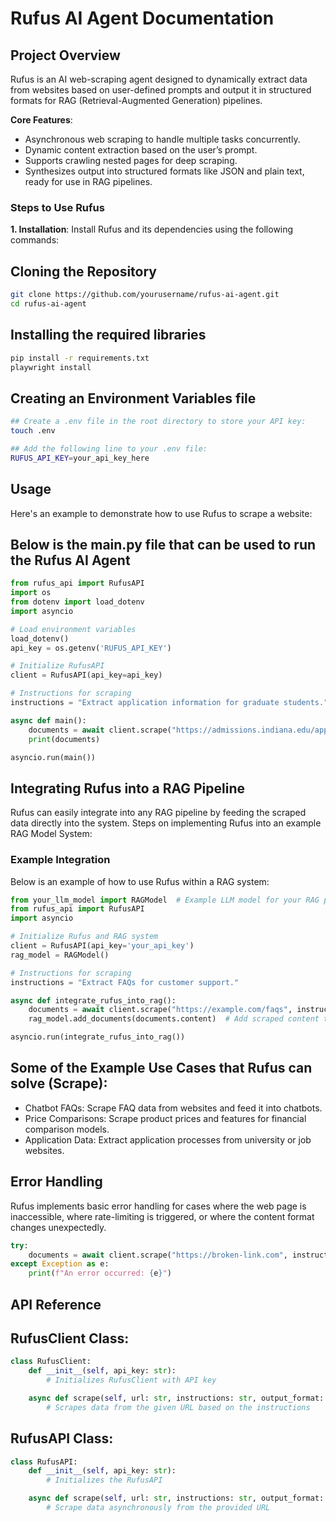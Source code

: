 # Rufus AI Agent Documentation

## Project Overview
Rufus is an AI web-scraping agent designed to dynamically extract data from websites based on user-defined prompts and output it in structured formats for RAG (Retrieval-Augmented Generation) pipelines.

**Core Features**:
- Asynchronous web scraping to handle multiple tasks concurrently.
- Dynamic content extraction based on the user’s prompt.
- Supports crawling nested pages for deep scraping.
- Synthesizes output into structured formats like JSON and plain text, ready for use in RAG pipelines.

### Steps to Use Rufus

**1. Installation**:
Install Rufus and its dependencies using the following commands:

## Cloning the Repository
```bash
git clone https://github.com/yourusername/rufus-ai-agent.git
cd rufus-ai-agent
```

## Installing the required libraries
```bash
pip install -r requirements.txt
playwright install
```

## Creating an Environment Variables file
```bash
## Create a .env file in the root directory to store your API key:
touch .env

## Add the following line to your .env file:
RUFUS_API_KEY=your_api_key_here
```

## Usage

Here's an example to demonstrate how to use Rufus to scrape a website:

## Below is the main.py file that can be used to run the Rufus AI Agent

```python
from rufus_api import RufusAPI
import os
from dotenv import load_dotenv
import asyncio

# Load environment variables
load_dotenv()
api_key = os.getenv('RUFUS_API_KEY')

# Initialize RufusAPI
client = RufusAPI(api_key=api_key)

# Instructions for scraping
instructions = "Extract application information for graduate students."

async def main():
    documents = await client.scrape("https://admissions.indiana.edu/apply/index.html", instructions)
    print(documents)

asyncio.run(main())
```

## Integrating Rufus into a RAG Pipeline

Rufus can easily integrate into any RAG pipeline by feeding the scraped data directly into the system. Steps on implementing Rufus into an example RAG Model System:

### Example Integration
Below is an example of how to use Rufus within a RAG system:

```python
from your_llm_model import RAGModel  # Example LLM model for your RAG pipeline
from rufus_api import RufusAPI
import asyncio

# Initialize Rufus and RAG system
client = RufusAPI(api_key='your_api_key')
rag_model = RAGModel()

# Instructions for scraping
instructions = "Extract FAQs for customer support."

async def integrate_rufus_into_rag():
    documents = await client.scrape("https://example.com/faqs", instructions)
    rag_model.add_documents(documents.content)  # Add scraped content to RAG model

asyncio.run(integrate_rufus_into_rag())
```

## Some of the Example Use Cases that Rufus can solve (Scrape):
- Chatbot FAQs: Scrape FAQ data from websites and feed it into chatbots.
- Price Comparisons: Scrape product prices and features for financial comparison models.
- Application Data: Extract application processes from university or job websites.

## Error Handling
Rufus implements basic error handling for cases where the web page is inaccessible, where rate-limiting is triggered, or where the content format changes unexpectedly.

```python
try:
    documents = await client.scrape("https://broken-link.com", instructions)
except Exception as e:
    print(f"An error occurred: {e}")
```

## API Reference
## RufusClient Class:
```python
class RufusClient:
    def __init__(self, api_key: str):
        # Initializes RufusClient with API key

    async def scrape(self, url: str, instructions: str, output_format: str = "json"):
        # Scrapes data from the given URL based on the instructions
```

## RufusAPI Class:
```python
class RufusAPI:
    def __init__(self, api_key: str):
        # Initializes the RufusAPI

    async def scrape(self, url: str, instructions: str, output_format: str = "json"):
        # Scrape data asynchronously from the provided URL
```